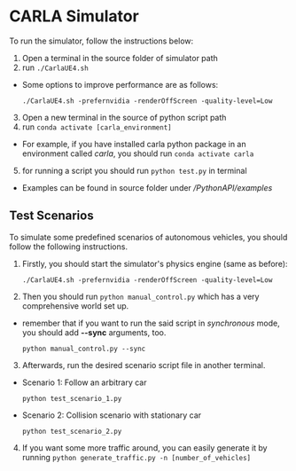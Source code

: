 # CARLA Simulator
To run the simulator, follow the instructions below:
1. Open a terminal in the source folder of simulator path
2. run `./CarlaUE4.sh` 
- Some options to improve performance are as follows:

   `./CarlaUE4.sh -prefernvidia -renderOffScreen -quality-level=Low`

3. Open a new terminal in the source of python script path
4. run `conda activate [carla_environment]`
- For example, if you have installed carla python package in an environment called *carla*, you should run `conda activate carla`
5. for running a script you should run `python test.py` in terminal
- Examples can be found in source folder under */PythonAPI/examples*

## Test Scenarios
To simulate some predefined scenarios of autonomous vehicles, you should follow the following instructions.
1. Firstly, you should start the simulator's physics engine (same as before):

   `./CarlaUE4.sh -prefernvidia -renderOffScreen -quality-level=Low`

2. Then you should run `python manual_control.py` which has a very comprehensive world set up.
- remember that if you want to run the said script in *synchronous* mode, you should add **--sync** arguments, too.

   `python manual_control.py --sync`

3. Afterwards, run the desired scenario script file in another terminal.
- Scenario 1: Follow an arbitrary car
  
   `python test_scenario_1.py`

- Scenario 2: Collision scenario with stationary car
  
   `python test_scenario_2.py`

4. If you want some more traffic around, you can easily generate it by running `python generate_traffic.py -n [number_of_vehicles]`